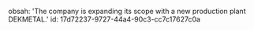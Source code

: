 obsah: 'The company is expanding its scope with a new production plant DEKMETAL.'
id: 17d72237-9727-44a4-90c3-cc7c17627c0a
